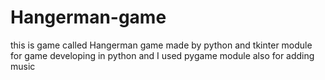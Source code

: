 # Hangerman-game
this is game called Hangerman game made by python and tkinter module for game developing in python and I used pygame module also for adding music
